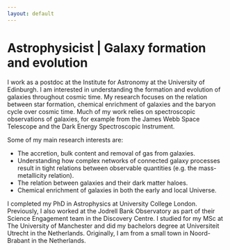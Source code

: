 ```yaml
---
layout: default
---
```


# Astrophysicist | Galaxy formation and evolution

I work as a postdoc at the Institute for Astronomy at the University of Edinburgh. I am interested in understanding the formation and evolution of galaxies throughout cosmic time. My research focuses on the relation between star formation, chemical enrichment of galaxies and the baryon cycle over cosmic time. Much of my work relies on spectroscopic observations of galaxies, for example from the James Webb Space Telescope and the Dark Energy Spectroscopic Instrument. 

Some of my main research interests are:
- The accretion, bulk content and removal of gas from galaxies.
- Understanding how complex networks of connected galaxy processes result in tight relations between observable quantities (e.g. the mass-metallicity relation).
- The relation between galaxies and their dark matter haloes.
- Chemical enrichment of galaxies in both the early and local Universe. 

I completed my PhD in Astrophysics at University College London. Previously, I also worked at the Jodrell Bank Observatory as part of their Science Engagement team in the Discovery Centre. I studied for my MSc at The University of Manchester and did my bachelors degree at Universiteit Utrecht in the Netherlands. Originally, I am from a small town in Noord-Brabant in the Netherlands.
